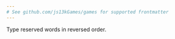 ```yaml
---
# See github.com/js13kGames/games for supported frontmatter
---
```

Type reserved words in reversed order.